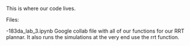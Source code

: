 This is where our code lives. 

Files: 

-183da_lab_3.ipynb 
Google collab file with all of our functions for our RRT plannar.  It also runs the simulations at the very end use the rrt function. 

